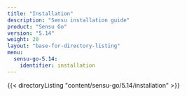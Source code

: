 ```yaml
---
title: "Installation"
description: "Sensu installation guide"
product: "Sensu Go"
version: "5.14"
weight: 20
layout: "base-for-directory-listing"
menu:
  sensu-go-5.14:
    identifier: installation
---
```


{{< directoryListing "content/sensu-go/5.14/installation" >}}
